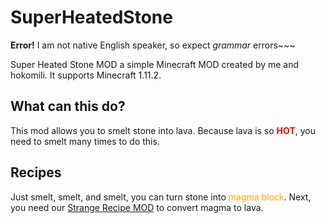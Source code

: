 # SuperHeatedStone
**Error!** I am not native English speaker, so expect *grammar* errors~~~

Super Heated Stone MOD a simple Minecraft MOD created by me and hokomili. It supports Minecraft 1.11.2.

## What can this do?

This mod allows you to smelt stone into lava. Because lava is so **<span style='color:red;'>HOT</span>**, you need to smelt many times to do this.

## Recipes

Just smelt, smelt, and smelt, you can turn stone into <span style='color:orange;'>magma block</span>. Next, you need our [Strange Recipe MOD](https://github.com/stdio2016/STRecipe) to convert magma to lava.
